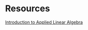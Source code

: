 # Resources

[Introduction to Applied Linear Algebra](https://web.stanford.edu/~boyd/vmls/vmls.pdf)
